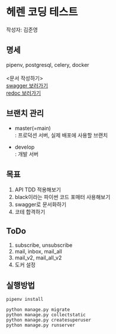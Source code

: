 # 헤렌 코딩 테스트

작성자: 김준영

## 명세
pipenv, postgresql, celery, docker <br><br>
<문서 작성하기> <br>
[swagger 보러가기](http://api.localhost:8000/api-auth/login/?next=/api/v1/swagger) <br>
[redoc 보러가기](http://api.localhost:8000/api-auth/login/?next=/api/v1/redoc)


## 브랜치 관리
- master(=main) <br>
: 프로덕션 서버, 실제 배포에 사용할 브랜치 <br>

- develop <br>
: 개발 서버 <br>

## 목표
1. API TDD 적용해보기
2. black이라는 파이썬 코드 포매터 사용해보기
3. swagger로 문서화하기
4. 코테 합격하기

## ToDo
1. subscribe, unsubscribe
2. mail, inbox, mail_all
3. mail_v2, mail_all_v2
4. 도커 설정

## 실행방법
```shell script
pipenv install

python manage.py migrate
python manage.py collectstatic
python manage.py createsuperuser
python manage.py runserver
```
